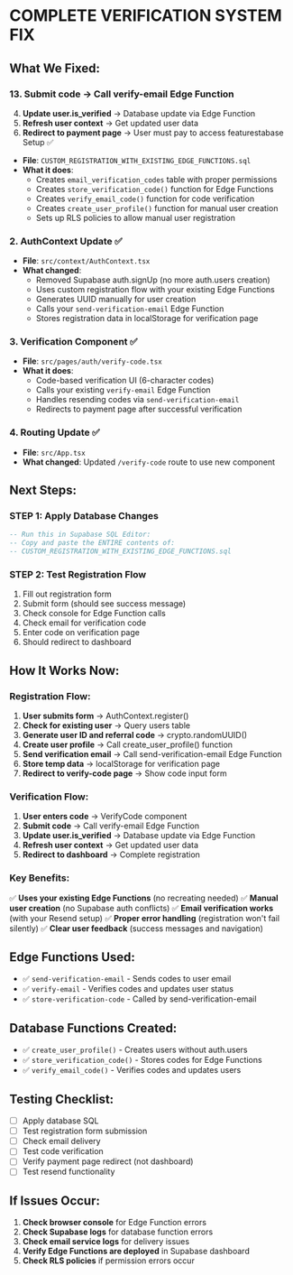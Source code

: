 # COMPLETE VERIFICATION SYSTEM FIX

## What We Fixed:

### 13. **Submit code** → Call verify-email Edge Function
4. **Update user.is_verified** → Database update via Edge Function
5. **Refresh user context** → Get updated user data
6. **Redirect to payment page** → User must pay to access featurestabase Setup ✅
- **File**: `CUSTOM_REGISTRATION_WITH_EXISTING_EDGE_FUNCTIONS.sql`
- **What it does**: 
  - Creates `email_verification_codes` table with proper permissions
  - Creates `store_verification_code()` function for Edge Functions
  - Creates `verify_email_code()` function for code verification
  - Creates `create_user_profile()` function for manual user creation
  - Sets up RLS policies to allow manual user registration

### 2. AuthContext Update ✅
- **File**: `src/context/AuthContext.tsx`
- **What changed**: 
  - Removed Supabase auth.signUp (no more auth.users creation)
  - Uses custom registration flow with your existing Edge Functions
  - Generates UUID manually for user creation
  - Calls your `send-verification-email` Edge Function
  - Stores registration data in localStorage for verification page

### 3. Verification Component ✅
- **File**: `src/pages/auth/verify-code.tsx`
- **What it does**:
  - Code-based verification UI (6-character codes)
  - Calls your existing `verify-email` Edge Function
  - Handles resending codes via `send-verification-email`
  - Redirects to payment page after successful verification

### 4. Routing Update ✅
- **File**: `src/App.tsx`
- **What changed**: Updated `/verify-code` route to use new component

## Next Steps:

### STEP 1: Apply Database Changes
```sql
-- Run this in Supabase SQL Editor:
-- Copy and paste the ENTIRE contents of:
-- CUSTOM_REGISTRATION_WITH_EXISTING_EDGE_FUNCTIONS.sql
```

### STEP 2: Test Registration Flow
1. Fill out registration form
2. Submit form (should see success message)
3. Check console for Edge Function calls
4. Check email for verification code
5. Enter code on verification page
6. Should redirect to dashboard

## How It Works Now:

### Registration Flow:
1. **User submits form** → AuthContext.register()
2. **Check for existing user** → Query users table
3. **Generate user ID and referral code** → crypto.randomUUID()
4. **Create user profile** → Call create_user_profile() function
5. **Send verification email** → Call send-verification-email Edge Function
6. **Store temp data** → localStorage for verification page
7. **Redirect to verify-code page** → Show code input form

### Verification Flow:
1. **User enters code** → VerifyCode component
2. **Submit code** → Call verify-email Edge Function
3. **Update user.is_verified** → Database update via Edge Function
4. **Refresh user context** → Get updated user data
5. **Redirect to dashboard** → Complete registration

### Key Benefits:
✅ **Uses your existing Edge Functions** (no recreating needed)
✅ **Manual user creation** (no Supabase auth conflicts)
✅ **Email verification works** (with your Resend setup)
✅ **Proper error handling** (registration won't fail silently)
✅ **Clear user feedback** (success messages and navigation)

## Edge Functions Used:
- ✅ `send-verification-email` - Sends codes to user email
- ✅ `verify-email` - Verifies codes and updates user status
- ✅ `store-verification-code` - Called by send-verification-email

## Database Functions Created:
- ✅ `create_user_profile()` - Creates users without auth.users
- ✅ `store_verification_code()` - Stores codes for Edge Functions
- ✅ `verify_email_code()` - Verifies codes and updates users

## Testing Checklist:
- [ ] Apply database SQL
- [ ] Test registration form submission
- [ ] Check email delivery
- [ ] Test code verification
- [ ] Verify payment page redirect (not dashboard)
- [ ] Test resend functionality

## If Issues Occur:
1. **Check browser console** for Edge Function errors
2. **Check Supabase logs** for database function errors  
3. **Check email service logs** for delivery issues
4. **Verify Edge Functions are deployed** in Supabase dashboard
5. **Check RLS policies** if permission errors occur
